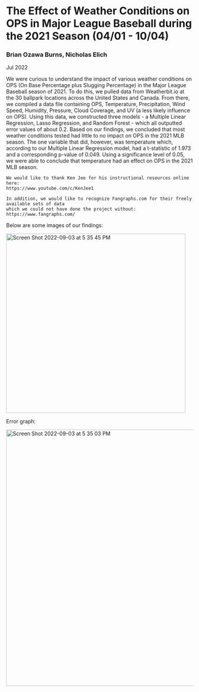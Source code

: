 # The Effect of Weather Conditions on OPS in Major League Baseball during the 2021 Season (04/01 - 10/04)
### Brian Ozawa Burns, Nicholas Elich
Jul 2022

We were curious to understand the impact of various weather conditions on OPS (On Base Percentage plus Slugging Percentage) in the Major League Baseball season of 2021. To do this, we pulled data from Weatherbit.io at the 30 ballpark locations across the United States and Canada. From there, we compiled a data file containing OPS, Temperature, Precipitation, Wind Speed, Humidity, Pressure, Cloud Coverage, and UV (a less likely influence on OPS). Using this data, we constructed three models - a Multiple Linear Regression, Lasso Regression, and Random Forest - which all outputted error values of about 0.2. Based on our findings, we concluded that most weather conditions tested had little to no impact on OPS in the 2021 MLB season. The one variable that did, however, was temperature which, according to our Multiple Linear Regression model, had a t-statistic of 1.973 and a corresponding p-value of 
0.049. Using a significance level of 0.05, we were able to conclude that temperature had an effect on OPS in the 2021 MLB season.

```
We would like to thank Ken Jee for his instructional resources online here:
https://www.youtube.com/c/KenJee1

In addition, we would like to recognize Fangraphs.com for their freely available sets of data
which we could not have done the project without:
https://www.fangraphs.com/
```

Below are some images of our findings:  

<img width="484" alt="Screen Shot 2022-09-03 at 5 35 45 PM" src="https://user-images.githubusercontent.com/73633726/188292993-6d2db90e-a354-4715-b836-bf41db9ff0ba.png">


Error graph:  

<img width="692" alt="Screen Shot 2022-09-03 at 5 35 03 PM" src="https://user-images.githubusercontent.com/73633726/188293001-d8fff99f-51de-430d-a07d-33239c9cf426.png">
